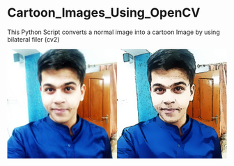 # Cartoon_Images_Using_OpenCV
This Python Script converts a normal image into a cartoon Image by using bilateral filer (cv2)


<img src="Stacked images.png"
    alt="Markdown Monster icon"
    style="float: centre; margin-right: 10px;" />
